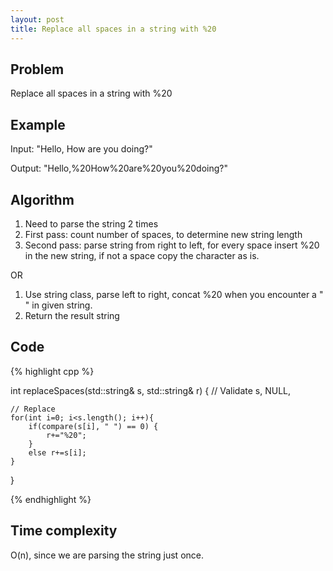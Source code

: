 ```yaml
---
layout: post
title: Replace all spaces in a string with %20
---
```


## Problem

Replace all spaces in a string with %20

## Example

Input: "Hello, How are you doing?"

Output: "Hello,%20How%20are%20you%20doing?" 

## Algorithm
1. Need to parse the string 2 times
2. First pass: count number of spaces, to determine new string length
3. Second pass: parse string from right to left, for every space insert %20 in the new string, if not a space copy the character as is.

OR 

1. Use string class, parse left to right, concat %20 when you encounter a " " in given string.
2. Return the result string

## Code
{% highlight cpp %}

int replaceSpaces(std::string& s, std::string& r) {
	// Validate s, NULL,
	
	// Replace
	for(int i=0; i<s.length(); i++){
		if(compare(s[i], " ") == 0) {
			r+="%20";
		}
		else r+=s[i];
	}
}

{% endhighlight %}

## Time complexity

O(n), since we are parsing the string just once.
